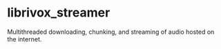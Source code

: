 # librivox_streamer

Multithreaded downloading, chunking, and streaming of audio hosted on the internet.